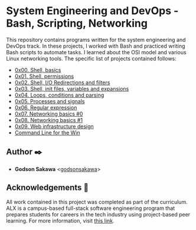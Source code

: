 # System Engineering and DevOps - Bash, Scripting, Networking

This repository contains programs written for the system engineering and DevOps
track. In these projects, I worked with Bash and practiced writing Bash scripts to automate tasks.
I learned about the OSI model and various Linux networking tools. 
The specific list of projects contained follows:

* [0x00. Shell, basics](./0x00-shell_basics)
* [0x01. Shell, permissions](./0x01-shell_permissions)
* [0x02. Shell, I/O Redirections and filters](./0x02-shell_redirections)
* [0x03. Shell, init files, variables and expansions](./0x03-shell_variables_expansions)
* [0x04. Loops, conditions and parsing](./0x04-loops_conditions_and_parsing)
* [0x05. Processes and signals](./0x05-processes_and_signals)
* [0x06. Regular expression](./0x06-regular_expressions)
* [0x07. Networking basics #0](./0x07-networking_basics)
* [0x08. Networking basics #1](./0x08-networking_basics_2)
* [0x09. Web infrastructure design](./0x09-web_infrastructure_design)
* [Command Line for the Win](./command_line_for_the_win)

## Author :black_nib:

* __Godson Sakawa__ <[godsonsakawa](https://github.com/godsonsakawa)>

## Acknowledgements :pray:

All work contained in this project was completed as part of the curriculum. ALX is a campus-based full-stack software
engineering program that prepares students for careers in the tech industry
using project-based peer learning. For more information, visit
[this link](https://www.alxafrica.com/).
